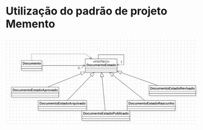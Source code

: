 # Utilização do padrão de projeto Memento

![diagrama.png](src%2Fmain%2Fresources%2FDiagramaDeClasses%2Fdiagrama.png)